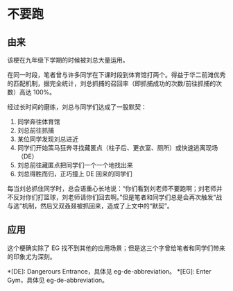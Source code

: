 # 不要跑

## 由来

该梗在九年级下学期的时候被刘总大量运用。

在同一时段，笔者曾与许多同学在下课时段到体育馆打两个。得益于华二前滩优秀的匹配机制，据完全统计，刘总抓捕的召回率（即抓捕成功的次数/前往抓捕的次数）高达 100%。

经过长时间的磨练，刘总与同学们达成了一股默契：

1. 同学奔往体育馆
2. 刘总前往抓捕
3. 某位同学发现刘总进近
4. 同学们开始策马狂奔寻找藏匿点（柱子后、更衣室、厕所）或快速逃离现场（DE）
5. 刘总前往藏匿点把同学们一个一个地找出来
6. 刘总得胜而归，正巧撞上 DE 回来的同学们

每当刘总抓住同学时，总会语重心长地说：“你们看到刘老师不要跑啊；刘老师并不反对你们打篮球，刘老师请你们回去啊。”但是笔者和同学们总是会再次触发“战与逃”机制，然后又双叒叕被抓回来，造成了上文中的“默契”。

## 应用

这个梗确实除了 EG 找不到其他的应用场景；但是这三个字曾给笔者和同学们带来的印象尤为深刻。

*[DE]: Dangerours Entrance，具体见 eg-de-abbreviation。
*[EG]: Enter Gym，具体见 eg-de-abbreviation。